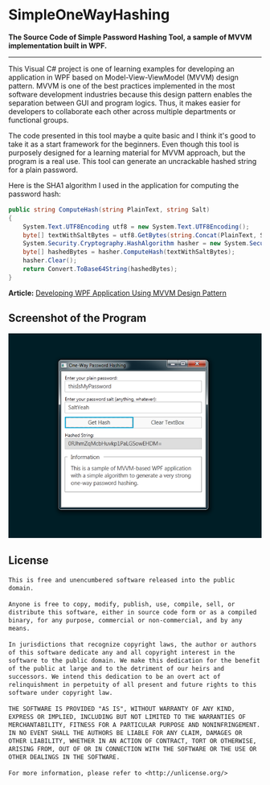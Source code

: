 # SimpleOneWayHashing

**The Source Code of Simple Password Hashing Tool, a sample of MVVM implementation built in WPF.**

---

This Visual C# project is one of learning examples for developing an application in WPF based on Model-View-ViewModel (MVVM) design pattern. MVVM is one of the best practices implemented in the most software development industries because this design pattern enables the separation between GUI and program logics. Thus, it makes easier for developers to collaborate each other across multiple departments or functional groups.

The code presented in this tool maybe a quite basic and I think it's good to take it as a start framework for the beginners. Even though this tool is purposely designed for a learning material for MVVM approach, but the program is a real use. This tool can generate an uncrackable hashed string for a plain password.

Here is the SHA1 algorithm I used in the application for computing the password hash:

```csharp
public string ComputeHash(string PlainText, string Salt)
{
    System.Text.UTF8Encoding utf8 = new System.Text.UTF8Encoding();
    byte[] textWithSaltBytes = utf8.GetBytes(string.Concat(PlainText, Salt));
    System.Security.Cryptography.HashAlgorithm hasher = new System.Security.Cryptography.SHA1CryptoServiceProvider();
    byte[] hashedBytes = hasher.ComputeHash(textWithSaltBytes);
    hasher.Clear();
    return Convert.ToBase64String(hashedBytes);
}
```

**Article:** [Developing WPF Application Using MVVM Design Pattern](http://heiswayi.github.io/developing-wpf-application-using-mvvm-design-pattern.html)

## Screenshot of the Program

![Screenshot](screenshot.png)

## License

```
This is free and unencumbered software released into the public domain.

Anyone is free to copy, modify, publish, use, compile, sell, or
distribute this software, either in source code form or as a compiled
binary, for any purpose, commercial or non-commercial, and by any
means.

In jurisdictions that recognize copyright laws, the author or authors
of this software dedicate any and all copyright interest in the
software to the public domain. We make this dedication for the benefit
of the public at large and to the detriment of our heirs and
successors. We intend this dedication to be an overt act of
relinquishment in perpetuity of all present and future rights to this
software under copyright law.

THE SOFTWARE IS PROVIDED "AS IS", WITHOUT WARRANTY OF ANY KIND,
EXPRESS OR IMPLIED, INCLUDING BUT NOT LIMITED TO THE WARRANTIES OF
MERCHANTABILITY, FITNESS FOR A PARTICULAR PURPOSE AND NONINFRINGEMENT.
IN NO EVENT SHALL THE AUTHORS BE LIABLE FOR ANY CLAIM, DAMAGES OR
OTHER LIABILITY, WHETHER IN AN ACTION OF CONTRACT, TORT OR OTHERWISE,
ARISING FROM, OUT OF OR IN CONNECTION WITH THE SOFTWARE OR THE USE OR
OTHER DEALINGS IN THE SOFTWARE.

For more information, please refer to <http://unlicense.org/>
```
